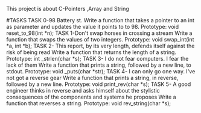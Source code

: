 This project is about 	C-Pointers ,Array and String

#TASKS
TASK 0-98 Battery st.
Write a function that takes a pointer to an int as parameter and updates the value it points to to 98.
Prototype: void reset_to_98(int *n);
TASK 1-Don't swap horses in crossing a stream
Write a function that swaps the values of two integers.
Prototype: void swap_int(int *a, int *b);
TASK 2- This report, by its very length, defends itself against the risk of being read
Write a function that returns the length of a string.
Prototype: int _strlen(char *s);
TASK 3- I do not fear computers. I fear the lack of them
Write a function that prints a string, followed by a new line, to stdout.
Prototype: void _puts(char *str);
TASK 4- I can only go one way. I've not got a reverse gear
Write a function that prints a string, in reverse, followed by a new line.
Prototype: void print_rev(char *s);
TASK 5- A good engineer thinks in reverse and asks himself about the stylistic consequences of the components and systems he proposes
Write a function that reverses a string.
Prototype: void rev_string(char *s);
